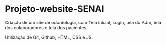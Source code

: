 # Projeto-website-SENAI

Criação de um site de odontologia, com Tela inicial, Login, tela do Adm, tela dos colaboradores e tela dos pacientes.

Utilização de Git, Github, HTML, CSS e JS.
